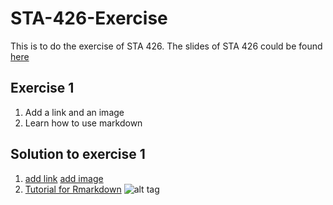 # STA-426-Exercise
This is to do the exercise of STA 426. The slides of STA 426 could be found [here](https://github.com/sta426hs2016/material)

## Exercise 1
1. Add a link and an image
2. Learn how to use markdown

## Solution to exercise 1
1. [add link](https://help.github.com/articles/relative-links-in-readmes/)
   [add image](http://stackoverflow.com/questions/14494747/add-images-to-readme-md-on-github)
2. [Tutorial for Rmarkdown](http://rmarkdown.rstudio.com/)
![alt tag](http://rmarkdown.rstudio.com/images/bandThree2.png)
